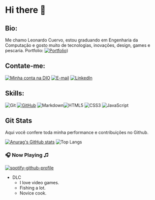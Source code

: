 # Hi there 👋

## Bio:

Me chamo Leonardo Cuervo, estou graduando em Engenharia da Computação e gosto muito de tecnologias, inovações, design, games e pescaria.
Portfolio: [![Portfolio](https://img.shields.io/badge/Portfolio-FF5722?style=for-the-badge&logo=todoist&logoColor=white)](https://cuervo279.github.io))

## Contate-me:
[![Minha conta na DIO](https://img.shields.io/badge/-Meu%20Perfil%20na%20DIO-30A3DC?style=for-the-badge)](https://dio.me/users/leon_279)
[![E-mail](https://img.shields.io/badge/-Email-000?style=for-the-badge&logo=microsoft-outlook&logoColor=E94D5F)](mailto:contato.cuervo279@gmail.com)
[![LinkedIn](https://img.shields.io/badge/-LinkedIn-000?style=for-the-badge&logo=linkedin&logoColor=30A3DC)](https://www.linkedin.com/in/leonardo-bastos-da-silva-9a032541/)


## Skills:
![Git](https://img.shields.io/badge/GIT-E44C30?style=for-the-badge&logo=git&logoColor=white) [![GitHub](https://img.shields.io/badge/GitHub-000?style=for-the-badge&logo=github&logoColor=30A3DC)](https://docs.github.com/)
![Markdown](https://img.shields.io/badge/Markdown-000?style=for-the-badge&logo=markdown)![HTML5](https://img.shields.io/badge/HTML5-E34F26?style=for-the-badge&logo=html5&logoColor=white) ![CSS3](https://img.shields.io/badge/CSS3-1572B6?style=for-the-badge&logo=css3&logoColor=white) ![JavaScript](https://img.shields.io/badge/JavaScript-F7DF1E?style=for-the-badge&logo=javascript&logoColor=black)


## Git Stats

Aqui você confere toda minha performance e contribuições no Github.

[![Anurag's GitHub stats](https://github-readme-stats.vercel.app/api?username=Cuervo279&theme=react&show_icons=true)](https://github.com/anuraghazra/github-readme-stats)
![Top Langs](https://github-readme-stats.vercel.app/api/top-langs/?username=Cuervo279&theme=react&show_icons=true&layout=compact)

### 🎧 Now Playing ♫

[![spotify-github-profile](https://spotify-github-profile.vercel.app/api/view?uid=leon_279&cover_image=true&theme=natemoo-re&show_offline=false&background_color=121212&bar_color=00e1ff&bar_color_cover=false)](https://open.spotify.com/user/leon_279)

 - DLC 
   - I love video games.
   - Fishing a lot.
   - Novice cook.
